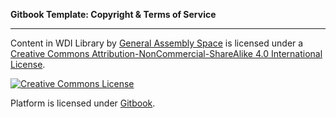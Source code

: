 **Gitbook Template: Copyright & Terms of Service**

---

<span xmlns:dct="http://purl.org/dc/terms/" property="dct:title"> Content in WDI Library</span> by <a xmlns:cc="http://creativecommons.org/ns#" href="http://generalassemb.ly/" property="cc:attributionName" rel="cc:attributionURL">General Assembly Space</a> is licensed under a <a rel="license" href="http://creativecommons.org/licenses/by-nc-sa/4.0/">Creative Commons Attribution-NonCommercial-ShareAlike 4.0 International License</a>.

<a rel="license" href="http://creativecommons.org/licenses/by-nc-sa/4.0/"><img alt="Creative Commons License" style="border-width:0" src="https://i.creativecommons.org/l/by-nc-sa/4.0/88x31.png" /></a>

Platform is licensed under [Gitbook](https://github.com/GitbookIO/gitbook/blob/master/LICENSE).
